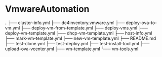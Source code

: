 # VmwareAutomation
.
├── cluster-info.yml
├── dc4inventory.vmware.yml
├── deploy-ova-to-vm.yml
├── deploy-vm-from-template.yml
├── deploy-vms.yml
├── deploy-vm-template.yml
├── dhcp-vm-template.yml
├── host-info.yml
├── mark-vm-template.yml
├── new-vm-template.yml
├── README.md
├── test-clone.yml
├── test-deploy.yml
├── test-install-tool.yml
├── upload-ova-vcenter.yml
├── vm-template.yml
└── vm-tools.yml
